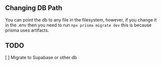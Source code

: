 ## Changing DB Path

You can point the db to any file in the filesystem, however, if you change it in the .env then you need to run `npx prisma migrate dev` this is because prisma uses artifacts.


## TODO
[ ] Migrate to Supabase or other db